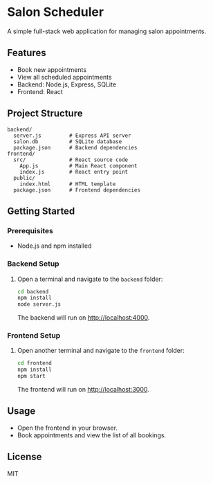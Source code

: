 # Salon Scheduler

A simple full-stack web application for managing salon appointments.

## Features
- Book new appointments
- View all scheduled appointments
- Backend: Node.js, Express, SQLite
- Frontend: React

## Project Structure
```
backend/
  server.js         # Express API server
  salon.db          # SQLite database
  package.json      # Backend dependencies
frontend/
  src/              # React source code
    App.js          # Main React component
    index.js        # React entry point
  public/
    index.html      # HTML template
  package.json      # Frontend dependencies
```

## Getting Started

### Prerequisites
- Node.js and npm installed

### Backend Setup
1. Open a terminal and navigate to the `backend` folder:
   ```sh
   cd backend
   npm install
   node server.js
   ```
   The backend will run on [http://localhost:4000](http://localhost:4000).

### Frontend Setup
1. Open another terminal and navigate to the `frontend` folder:
   ```sh
   cd frontend
   npm install
   npm start
   ```
   The frontend will run on [http://localhost:3000](http://localhost:3000).

## Usage
- Open the frontend in your browser.
- Book appointments and view the list of all bookings.

## License
MIT
